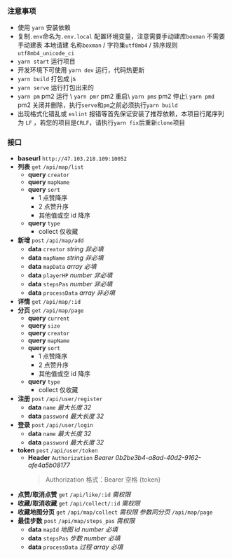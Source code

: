 ### 注意事项

- 使用 `yarn` 安装依赖
- 复制`.env`命名为`.env.local` 配置环境变量，注意需要手动建库`boxman` 不需要手动建表
  本地请建 名称`boxman` / 字符集`utf8mb4` / 排序规则 `utf8mb4_unicode_ci`
- `yarn start` 运行项目
- 开发环境下可使用 `yarn dev` 运行，代码热更新
- `yarn build` 打包成 js
- `yarn serve` 运行打包出来的
- `yarn pm` pm2 运行 \ `yarn pmr` pm2 重启\ `yarn pms` pm2 停止\ `yarn pmd` pm2 关闭并删除，执行`serve`和`pm`之前必须执行`yarn build`
- 出现格式化错乱或 `eslint` 报错等首先保证安装了推荐依赖，本项目行尾序列为 `LF` ，若您的项目是`CRLF`，请执行`yarn fix`后重新`clone`项目

### 接口

- **baseurl** `http://47.103.218.109:10052`
- **列表** `get` `/api/map/list`
  - **query** `creator`
  - **query** `mapName`
  - **query** `sort`
    - 1 点赞降序
    - 2 点赞升序
    - 其他值或空 id 降序
  - **query** `type`
    - collect 仅收藏
- **新增** `post` `/api/map/add`
  - **data** `creator` _string_ _非必填_
  - **data** `mapName` _string_ _非必填_
  - **data** `mapData` _array_ _必填_
  - **data** `playerHP` _number_ _非必填_
  - **data** `stepsPas` _number_ _非必填_
  - **data** `processData` _array_ _非必填_
- **详情** `get` `/api/map/:id`
- **分页** `get` `/api/map/page`
  - **query** `current`
  - **query** `size`
  - **query** `creator`
  - **query** `mapName`
  - **query** `sort`
    - 1 点赞降序
    - 2 点赞升序
    - 其他值或空 id 降序
  - **query** `type`
    - collect 仅收藏
- **注册** `post` `/api/user/register`
  - **data** `name` _最大长度 32_
  - **data** `password` _最大长度 32_
- **登录** `post` `/api/user/login`
  - **data** `name` _最大长度 32_
  - **data** `password` _最大长度 32_
- **token** `post` `/api/user/token`
  - **Header** `Authorization` _Bearer 0b2be3b4-a8ad-40d2-9162-afe4a5b08177_
    > Authorization 格式：Bearer 空格 {token}
- **点赞/取消点赞** `get` `/api/like/:id` _需权限_
- **收藏/取消收藏** `get` `/api/collect/:id` _需权限_
- **收藏地图分页** `get` `/api/map/collect` _需权限_ _参数同分页_ `/api/map/page`
- **最佳步数** `post` `/api/map/steps_pas` _需权限_
  - **data** `mapId` _地图 id_ _number_ _必填_
  - **data** `stepsPas` _步数_ _number_ _必填_
  - **data** `processData` _过程_ _array_ _必填_
